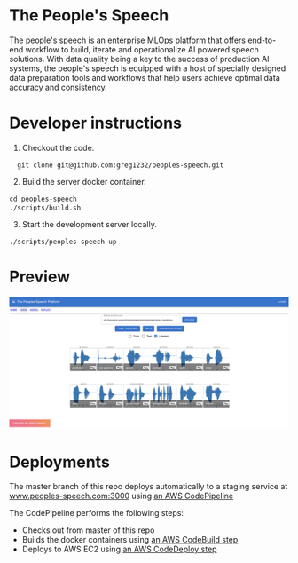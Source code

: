 # The People's Speech

The people's speech is an enterprise MLOps platform that offers end-to-end workflow to build, iterate and operationalize AI powered speech solutions. With data quality being a key to the success of production AI systems, the people's speech is equipped with a host of specially designed data preparation tools and workflows that help users achieve optimal data accuracy and consistency. 

# Developer instructions

1. Checkout the code.

```shell
  git clone git@github.com:greg1232/peoples-speech.git
```

2. Build the server docker container.

```shell
cd peoples-speech
./scripts/build.sh
```

3. Start the development server locally.

```shell
./scripts/peoples-speech-up
```

# Preview

![Preview image of people's speech](docs/images/preview.png)

# Deployments

The master branch of this repo deploys automatically to a staging service at www.peoples-speech.com:3000 using [an AWS CodePipeline](https://docs.aws.amazon.com/codepipeline/latest/userguide/welcome.html)

The CodePipeline performs the following steps:
  * Checks out from master of this repo
  * Builds the docker containers using [an AWS CodeBuild step](scripts/cloudbuild/buildspec.yaml)
  * Deploys to AWS EC2 using [an AWS CodeDeploy step](https://github.com/greg1232/codedeploy-peoples-speech)
